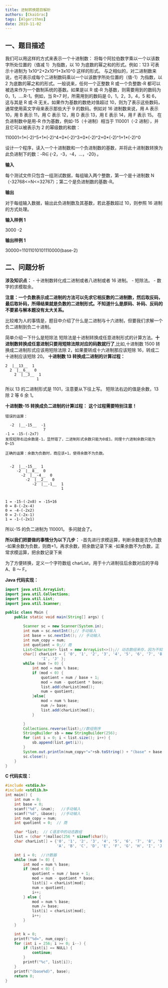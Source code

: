 ```yaml
---
title: 进制转换题目解析
authors: [CkaiGrac]
tags: [Algorithms]
date: 2019-11-02
---
```


## 一、题目描述

我们可以用这样的方式来表示一个十进制数：
将每个阿拉伯数字乘以一个以该数字所处位置的（值减 1）为指数，以 10 为底数的幂之和的形式。例如：123 可表示十进制为 1x10^2+2x10^1+3x10^0 这样的形式。
与之相似的，对二进制数来说，也可表示成每个二进制数码乘以一个以该数字所处位置的（值-1）为指数，以 2 为底数的幂之和的形式。一般说来，任何一个正整数 R 或一个负整数-R 都可以被选来作为一个数制系统的基数。如果是以 R 或-R 为基数，则需要用到的数码为
0，1，….R-1。例如，当 R=7 时，所需用到的数码是 0，1，2，3，4，5 和 6，这与其是 R 或-R 无关。如果作为基数的数绝对值超过 10，则为了表示这些数码，通常使用英文字母来表示那些大于 9 的数码。例如对 16 进制数来说，用 A 表示 10，用 B 表示 11，用 C 表示 12，用 D 表示 13，用 E 表示 14，用 F 表示 15。
在负进制数中是用-R 作为基数，例如-15（十进制）相当于 110001（-2 进制），并且它可以被表示为 2 的幂级数的和数：

<!-- truncate -->

110001=1*(-2)^5+1*(-2)^4+0\*(-2)^3+0\*(-2)^2+0\*(-2)^1+1\*(-2)^0

设计一个程序，读入一个十进制数和一个负进制数的基数，并将此十进制数转换为此负进制下的数：-R∈｛-2，-3，-4，…，-20｝。

**输入**

每个测试文件只包含一组测试数据，每组输入两个整数，第一个是十进制数 N（-32768\<=N\<=32767）；第二个是负进制数的基数-R。

**输出**

对于每组输入数据，输出此负进制数及其基数，若此基数超过 10，则参照 16 进制的方式处理。

**输入样例 1**

3000 -2

**输出样例 1**

30000=11011010101110000(base-2)

## 二、问题分析

**涉及知识点：** - 十进制数转化成二进制或者八进制或者 16 进制。 - 短除法。 - 数字的求模取余。

**注意：一个负数表示成二进制的方法可以先求它相反数的二进制数，然后取反码，最后取补码，所得结果就是负数的二进制形式。不知道什么是原码、补码、反码的不要紧与解本题没有太大关系。**

比较难为人的事情是，题目中介绍了什么是二进制与十六进制，但要我们求解一个负二进制到负二十进制。

简单介绍一下什么是短除法
短除法是十进制转换成任意进制形式的计算方法。**十进制数转换成任意进制只要用短除法除对应的码数就行了**,比如,十进制数 1500 转换成二进制形式应该用短除法除 2，如果要转成十六进制那应该短除 16，转成二十进制应该短除 20。
**十进制数 13 转换成二进制的计算过程：**

    2  |__13__  1
      2  |__6__  0
        2  |__3__  1
                  1

所以 13 的二进制形式是 1101，注意要从下往上写。 短除法右边的值是余数，13 除 2 等 6 余 1。

**十进制数-15 转换成负二进制的计算过程：** **这个过程需要特别注意！**

    错误的运算：

      -2  |__-15__  -1
                     7
    -1 = -15-(-2x7)
    发现短除右边余数是-1，显然错了，二进制形式余数只能为0或1，同理十六进制余数只能为0~15

    正确的运算：余数为负数时，商应该+1，使得余数不为负数。


      -2  |__-15__  1
         -2  |__8__  0
           -2  |__-4__  0
             -2  |__2__  0
                -2  |__-1__  1
                             1


    1 = -15-(-2x8) = -15+16
    0 = 8-(-2x-4)
    0 = -4-(-2x2)
    0 = 2-(-2x-1)
    1 = -1-(-2x1)

所以-15 的负二进制为 110001。 多问就会了。

**所以我们把要做的事情分为以下几步：** -首先进行求模运算，判断余数是否为负数 -如果余数为负数，则商+1，再求余数，把余数记录下来 -如果余数不为负数，正常求模运算，把余数记录下来

为了方便转换，定义一个字符数组 charList，用于十六进制往后余数对应的字母 A、B ～ F。

**Java 代码实现：**

```java
import java.util.ArrayList;
import java.util.Collections;
import java.util.List;
import java.util.Scanner;

public class Main {
    public static void main(String[] args) {

        Scanner sc = new Scanner(System.in);
        int num = sc.nextInt();// 手动输入
        int base = sc.nextInt(); // 手动输入
        int num_copy = num;
        int quotient = 0;// 商
        List<Character> list = new ArrayList<>();// 动态数组来存，因为不知道转换后有几位
        char[] charList = { '0', '1', '2', '3', '4', '5', '6', '7', '8', '9', 'A', 'B', 'C', 'D', 'E', 'F', 'G', 'H',
                'I', 'J' };
        while (num != 0) {
            int mod = num % base;
            if (mod < 0) {
                quotient = num / base + 1;
                mod = num - quotient * base;
                list.add(charList[mod]);
                num = quotient;
            }else{
                mod = num % base;
                num /= base;
                list.add(charList[mod]);
            }

        }
        Collections.reverse(list);//数组倒序
        StringBuilder sb = new StringBuilder(256);
        for (int i = 0; i < list.size(); i++) {
            sb.append(list.get(i));
        }
        System.out.println(num_copy+"="+sb.toString() + "(base" + base + ")");
        sc.close();
    }
}
```

**C 代码实现：**

```cpp
#include <stdio.h>
#include <stdlib.h>
int main() {
    int num = 0;
    int base = 0;
    scanf("%d", &num);   //手动输入
    scanf("%d", &base);  //手动输入
    int num_copy = num;
    int quotient = 0;  // 商

    char *list;  // C语言中的动态数组
    list = (char *)malloc(256 * sizeof(char));
    char charList[] = {'0', '1', '2', '3', '4', '5', '6', '7', '8', '9',
                       'A', 'B', 'C', 'D', 'E', 'F', 'G', 'H', 'I', 'J'};

    int i = 0;  //计数器
    while (num != 0) {
        int mod = num % base;
        if (mod < 0) {
            quotient = num / base + 1;
            mod = num - quotient * base;
            list[i] = charList[mod];
            num = quotient;
            i++;
        } else {
            mod = num % base;
            num /= base;
            list[i] = charList[mod];
            i++;
        }
    }

    int k = 0;
    printf("%d=", num_copy);
    for (int i = 256; i >= 0; i--) {
        if (list[i] == NULL) {
            continue;
        }
        printf("%c", list[i]);
    }
    printf("(base%d)", base);
    return 0;
}
```
